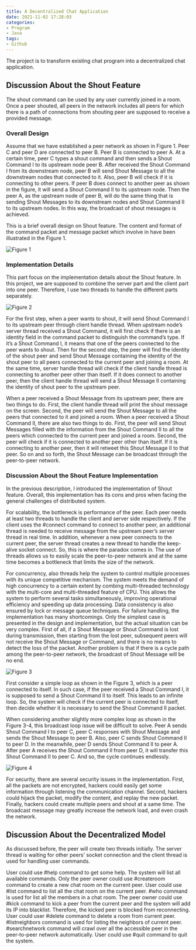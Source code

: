```yaml
---
title: A Decentralized Chat Application
date: 2021-11-02 17:28:03
categories:
- Program
- Java
tags:
- Github
---
```


The project is to transform existing chat program into a decentralized chat application.

<!-- more -->

## Discussion About the Shout Feature

The shout command can be used by any user currently joined in a room. Once a peer shouted, all peers in the network includes all peers for which there is a path of connections from shouting peer are supposed to receive a provided message.

### Overall Design

Assume that we have established a peer network as shown in Figure 1. Peer C and peer D are connected to peer B. Peer B is connected to peer A. At a certain time, peer C types a shout command and then sends a Shout Command I to its upstream node peer B. After received the Shout Command I from its downstream node, peer B will send Shout Message to all the downstream nodes that connected to it. Also, peer B will check if it is connecting to other peers. If peer B does connect to another peer as shown in the figure, it will send a Shout Command II to its upstream node.  Then the peer A, as the upstream node of peer B, will do the same thing that is sending Shout Messages to its downstream nodes and Shout Command II to its upstream nodes. In this way, the broadcast of shout messages is achieved.

This is a brief overall design on Shout feature. The content and format of the command packet and message packet which involve in have been illustrated in the Figure 1.

![Figure 1](/img/P2PChatSystem/Picture1.png)

### Implementation Details

This part focus on the implementation details about the Shout feature. In this project, we are supposed to combine the server part and the client part into one peer. Therefore, I use two threads to handle the different parts separately.

![Figure 2](/img/P2PChatSystem/Picture2.png)

For the first step, when a peer wants to shout, it will send Shout Command I to its upstream peer through client handle thread. When upstream node’s server thread received a Shout Command, it will first check if there is an identity field in the command packet to distinguish the command’s type. If it’s a Shout Command I, it means that one of the peers connected to the peer wants to shout. Then for the second step, the peer will find the identity of the shout peer and send Shout Message containing the identity of the shout peer to all peers connected to the current peer and joining a room. At the same time, server handle thread will check if the client handle thread is connecting to another peer other than itself. If it does connect to another peer, then the client handle thread will send a Shout Message II containing the identity of shout peer to the upstream peer.

When a peer received a Shout Message from its upstream peer, there are two things to do. First, the client handle thread will print the shout message on the screen. Second, the peer will send the Shout Message to all the peers that connected to it and joined a room. When a peer received a Shout Command II, there are also two things to do. First, the peer will send Shout Messages filled with the information from the Shout Command II to all the peers which connected to the current peer and joined a room. Second, the peer will check if it is connected to another peer other than itself. If it is connecting to another peer, then it will retweet this Shout Message II to that peer. So on and so forth, the Shout Message can be broadcast through the peer-to-peer network.

### Discussion About the Shout Feature Implementation

In the previous description, I introduced the implementation of Shout feature. Overall, this implementation has its cons and pros when facing the general challenges of distributed system.

For scalability, the bottleneck is performance of the peer. Each peer needs at least two threads to handle the client and server side respectively. If the client uses the #connect command to connect to another peer, an additional thread is needed to receive message from the upstream peer’s server thread in real time. In addition, whenever a new peer connects to the current peer, the server thread creates a new thread to handle the keep-alive socket connect. So, this is where the paradox comes in. The use of threads allows us to easily scale the peer-to-peer network and at the same time becomes a bottleneck that limits the size of the network.

For concurrency, also threads help the system to control multiple processes with its unique competitive mechanism. The system meets the demand of high concurrency to a certain extent by combing multi-threaded technology with the multi-core and multi-threaded feature of CPU. This allows the system to perform several tasks simultaneously, improving operational efficiency and speeding up data processing. Data consistency is also ensured by lock or message queue techniques.
For failure handling, the implementation has many shortcomings. Only the simplest case is presented in the design and implementation, but the actual situation can be very complex. First of all, if a Shout Message or Shout Command is lost during transmission, then starting from the lost peer, subsequent peers will not receive the Shout Message or Command, and there is no means to detect the loss of the packet. Another problem is that if there is a cycle path among the peer-to-peer network, the broadcast of Shout Message will be no end.

![Figure 3](/img/P2PChatSystem/Picture3.png)

First consider a simple loop as shown in the Figure 3, which is a peer connected to itself. In such case, if the peer received a Shout Command I, it is supposed to send a Shout Command II to itself. This leads to an infinite loop. So, the system will check if the current peer is connected to itself, then decide whether it is necessary to send the Shout Command II packet.

When considering another slightly more complex loop as shown in the Figure 3-4, this broadcast loop issue will be difficult to solve. Peer A sends Shout Command I to peer C, peer C responses with Shout Message and sends the Shout Message to peer B. Also, peer C sends Shout Command II to peer D. In the meanwhile, peer D sends Shout Command II to peer A. After peer A receives the Shout Command II from peer D, it will transfer this Shout Command II to peer C. And so, the cycle continues endlessly.

![Figure 4](/img/P2PChatSystem/Picture4.png)

For security, there are several security issues in the implementation. First, all the packets are not encrypted, hackers could easily get some information through listening the communication channel. Second, hackers could hijack the packet, modify the content, and replay the new packet. Finally, hackers could create multiple peers and shout at a same time. The broadcast message may greatly increase the network load, and even crash the network.

## Discussion About the Decentralized Model

As discussed before, the peer will create two threads initially. The server thread is waiting for other peers’ socket connection and the client thread is used for handling user commands.

User could use #help command to get some help. The system will list all available commands. Only the peer owner could use #createroom command to create a new chat room on the current peer. User could use #list command to list all the chat room on the current peer. #who command is used for list all the members in a chat room. The peer owner could use #kick command to kick a peer from the current peer and the system will add its IP into blacklist. Therefore, the kicked peer is blocked from reconnecting. User could user #delete command to delete a room from current peer. #listneighbors command is used for listing the neighbors of current peer. #searchnetwork command will crawl over all the accessible peer in the peer-to-peer network automatically. User could use #quit command to quit the system.